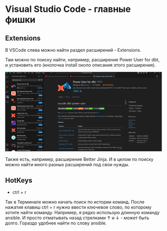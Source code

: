 # Visual Studio Code - главные фишки

## Extensions

В VSCode слева можно найти раздел расширений - Extensions. 

Там можно по поиску найти, например, расширение Power User for dbt, и установить его (кнопочка install около описания этого расширения).

![cover](https://github.com/Malakhova-Natalya/Snippets/blob/main/vscode/vscode%20-%20extension%20-%20dbt%20power%20user.png)

Также есть, например, расширение Better Jinja. И в целом по поиску можно найти много разных расширений под свои нужды.

## HotKeys

- ctrl + r

Так в Терминале можно начать поиск по истории команд. После нажатия клавиш ctrl + r нужно ввести ключевое слово, по которому хотите найти команду. Например, я редко использую длинную команду ansible. И просто отматывать назад стрелками ↑ и ↓ - может быть долго. Гораздо удобнее найти по слову ansible.
